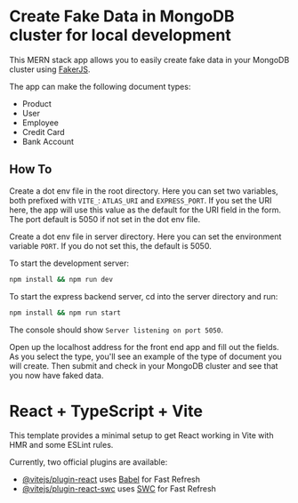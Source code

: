 # Create Fake Data in MongoDB cluster for local development

This MERN stack app allows you to easily create fake data in your MongoDB cluster using [FakerJS](https://fakerjs.dev/api/).

The app can make the following document types:

- Product
- User
- Employee
- Credit Card
- Bank Account

## How To

Create a dot env file in the root directory. Here you can set two variables, both prefixed with `VITE_`: `ATLAS_URI` and `EXPRESS_PORT`. If you set the URI here, the app will use this value as the default for the URI field in the form. The port default is 5050 if not set in the dot env file.

Create a dot env file in server directory. Here you can set the environment variable `PORT`. If you do not set this, the default is 5050.

To start the development server:

```bash
npm install && npm run dev
```

To start the express backend server, cd into the server directory and run:

```bash
npm install && npm run start
```

The console should show `Server listening on port 5050`.

Open up the localhost address for the front end app and fill out the fields. As you select the type, you'll see an example of the type of document you will create. Then submit and check in your MongoDB cluster and see that you now have faked data.

# React + TypeScript + Vite

This template provides a minimal setup to get React working in Vite with HMR and some ESLint rules.

Currently, two official plugins are available:

- [@vitejs/plugin-react](https://github.com/vitejs/vite-plugin-react/blob/main/packages/plugin-react/README.md) uses [Babel](https://babeljs.io/) for Fast Refresh
- [@vitejs/plugin-react-swc](https://github.com/vitejs/vite-plugin-react-swc) uses [SWC](https://swc.rs/) for Fast Refresh
